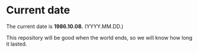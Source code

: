 # Current date

The current date is **1986.10.08.** (YYYY.MM.DD.)

This repository will be good when the world ends, so we will know how long it lasted.